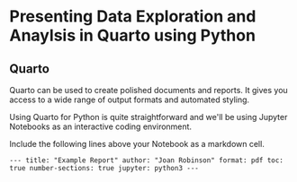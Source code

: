 # Presenting Data Exploration and Anaylsis in Quarto using Python

## Quarto
Quarto can be used to create polished documents and reports. It gives you access to a wide range of output formats and automated styling. 

Using Quarto for Python is quite straightforward and we'll be using Jupyter Notebooks as an interactive coding environment. 

Include the following lines above your Notebook as a markdown cell.

`---
title: "Example Report"
author: "Joan Robinson"
format: pdf
toc: true
number-sections: true
jupyter: python3
---`

